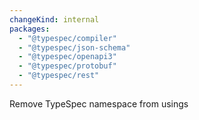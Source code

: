 ```yaml
---
changeKind: internal
packages:
  - "@typespec/compiler"
  - "@typespec/json-schema"
  - "@typespec/openapi3"
  - "@typespec/protobuf"
  - "@typespec/rest"
---
```


Remove TypeSpec namespace from usings